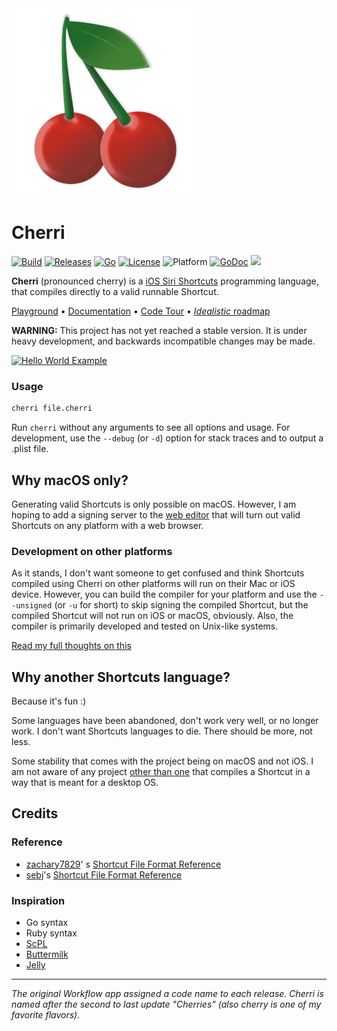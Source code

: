 <img src="https://github.com/electrikmilk/cherri/blob/main/assets/cherri_icon.png?raw=true" alt="cherri"/>

# Cherri

[![Build](https://github.com/electrikmilk/cherri/actions/workflows/go.yml/badge.svg?branch=main)](https://github.com/electrikmilk/cherri/actions/workflows/go.yml)
[![Releases](https://img.shields.io/github/v/release/electrikmilk/cherri?include_prereleases)](https://github.com/electrikmilk/cherri/releases)
[![Go](https://img.shields.io/github/go-mod/go-version/electrikmilk/cherri)](https://github.com/electrikmilk/cherri/blob/main/go.mod)
[![License](https://img.shields.io/github/license/electrikmilk/cherri)](https://github.com/electrikmilk/cherri/blob/main/LICENSE)
![Platform](https://img.shields.io/badge/platform-macOS-red)
<a href="https://pkg.go.dev/github.com/electrikmilk/cherri?tab=doc"><img src="https://godoc.org/github.com/golang/gddo?status.svg" alt="GoDoc"></a>
<a href="https://goreportcard.com/report/github.com/electrikmilk/cherri"><img src="https://goreportcard.com/badge/github.com/electrikmilk/cherri"/></a>

**Cherri** (pronounced cherry) is a [iOS Siri Shortcuts](https://apps.apple.com/us/app/shortcuts/id915249334)
programming language, that compiles directly to a valid runnable Shortcut.

[Playground](https://playground.cherrilang.org/) • [Documentation](https://cherrilang.org/language/) • [Code Tour](https://youtu.be/gU8TsI96uww) • [_Idealistic_ roadmap](https://github.com/electrikmilk/cherri/wiki/Project-Roadmap)

**WARNING:** This project has not yet reached a stable version. It is under heavy development, and backwards incompatible changes may be made.

[![Hello World Example](https://cherrilang.org/assets/example.png)](examples/hello-world.cherri)

### Usage

```bash
cherri file.cherri
```

Run `cherri` without any arguments to see all options and usage. For development, use the `--debug` (or `-d`) option for
stack traces and to output a .plist file.

## Why macOS only?

Generating valid Shortcuts is only possible on macOS. However, I am hoping to add a signing server to the [web editor](https://playground.cherrilang.org) that will turn out valid Shortcuts on any platform with a web browser.

### Development on other platforms

As it stands, I don't want someone to get confused and think Shortcuts compiled using Cherri on other platforms will run
on their Mac or iOS device. However, you can build the compiler for your platform and use the `--unsigned` (or `-u` for
short) to skip signing the compiled Shortcut, but the compiled Shortcut will not run on iOS or macOS, obviously. Also,
the compiler is primarily developed and tested on Unix-like systems.

[Read my full thoughts on this](https://github.com/electrikmilk/cherri/wiki/Why-macOS-only%3F)

## Why another Shortcuts language?

Because it's fun :)

Some languages have been abandoned, don't work very well, or no longer work. I don't want Shortcuts languages to die. There should be more, not less.

Some stability that comes with the project being on macOS and not iOS. I am not aware of any project [other than one](https://github.com/zachary7829/Buttermilk) that compiles a
   Shortcut in a way that is meant for a desktop OS.

## Credits

### Reference

- [zachary7829](https://github.com/zachary7829)'
  s [Shortcut File Format Reference](https://zachary7829.github.io/blog/shortcuts/fileformat)
- [sebj](https://github.com/sebj)'s [Shortcut File Format Reference](https://github.com/sebj/iOS-Shortcuts-Reference)

### Inspiration

- Go syntax
- Ruby syntax
- [ScPL](https://github.com/pfgithub/scpl)
- [Buttermilk](https://github.com/zachary7829/Buttermilk)
- [Jelly](https://jellycuts.com)

---

_The original Workflow app assigned a code name to each release. Cherri is named after the second to last
update "Cherries" (also cherry is one of my favorite flavors)._
